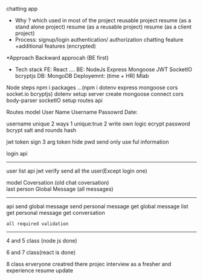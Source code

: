 chatting app

* Why ? which used in most of the project 
    reusable project
    resume (as a stand alone project)
    resume (as a reusable project)
    resume (as a client project)
* Process:   signup/login 
    authentication/ authorization
    chatting feature
    +additional features (encrypted)

*Approach
    Backward approcah (BE first)

* Tech stack
    FE: React ....
    BE: NodeJs Express Mongoose JWT SocketIO bcryptjs
    DB: MongoDB
    Deployemnt: (time + HR) Mlab

Node steps
    npm i packages ...(npm i dotenv express mongoose cors socket.io bcryptjs)
    dotenv setup
    server create
    mongoose connect
    cors
    body-parser
    socketIO setup
    routes
    api

Routes
    model
        User
            Name
            Username
            Passowrd
            Date:



username unique
    2 ways
        1 unique:true
        2 write own logic
ecrypt password
    bcrypt
        salt and rounds
            hash

jwt token
    sign
        3 arg
            token
hide pwd
    send only use ful information



login api

-----------------------------------
user list api
    jwt verify
    send all the user(Except login one)


model
    Coversation (old chat coversation)  
        last person
    Global 
    Message (all messages)

-----------------------------------
api
    send global message
    send personal message
    get global message list
    get personal message
    get conversation


    all required validation

-----------------------------------


4 and 5 class (node js done)


6 and 7 class(react is done)

8 class erveryone creatred there projec
interview as a fresher 
and experience
resume update
